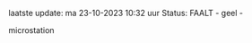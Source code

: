 laatste update: 
ma 23-10-2023 10:32   uur 
Status: FAALT - geel - 
<div class="service Y">microstation</div>